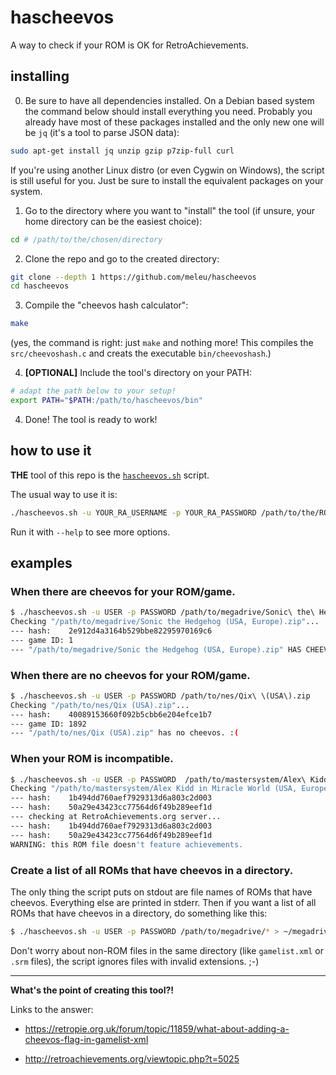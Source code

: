 # hascheevos
A way to check if your ROM is OK for RetroAchievements.

## installing

0. Be sure to have all dependencies installed. On a Debian based system the command below should install everything you need. Probably you already have most of these packages installed and the only new one will be `jq` (it's a tool to parse JSON data):
```bash
sudo apt-get install jq unzip gzip p7zip-full curl
```

If you're using another Linux distro (or even Cygwin on Windows), the script is still useful for you. Just be sure to install the equivalent packages on your system.


1. Go to the directory where you want to "install" the tool (if unsure, your home directory can be the easiest choice):
```bash
cd # /path/to/the/chosen/directory
```

2. Clone the repo and go to the created directory:
```bash
git clone --depth 1 https://github.com/meleu/hascheevos
cd hascheevos
```

3. Compile the "cheevos hash calculator":
```bash
make
```
(yes, the command is right: just `make` and nothing more! This compiles the `src/cheevoshash.c` and creats the executable `bin/cheevoshash`.)

4. **[OPTIONAL]** Include the tool's directory on your PATH:
```bash
# adapt the path below to your setup!
export PATH="$PATH:/path/to/hascheevos/bin"
```

4. Done! The tool is ready to work!


## how to use it

**THE** tool of this repo is the [`hascheevos.sh`](https://github.com/meleu/hascheevos/blob/master/bin/hascheevos.sh) script.

The usual way to use it is:
```bash
./hascheevos.sh -u YOUR_RA_USERNAME -p YOUR_RA_PASSWORD /path/to/the/ROM/file
```

Run it with `--help` to see more options.

## examples

### When there are cheevos for your ROM/game.

```bash
$ ./hascheevos.sh -u USER -p PASSWORD /path/to/megadrive/Sonic\ the\ Hedgehog\ \(USA\,\ Europe\).zip 
Checking "/path/to/megadrive/Sonic the Hedgehog (USA, Europe).zip"...
--- hash:    2e912d4a3164b529bbe82295970169c6
--- game ID: 1
--- "/path/to/megadrive/Sonic the Hedgehog (USA, Europe).zip" HAS CHEEVOS!
```

### When there are no cheevos for your ROM/game.

```bash
$ ./hascheevos.sh -u USER -p PASSWORD /path/to/nes/Qix\ \(USA\).zip 
Checking "/path/to/nes/Qix (USA).zip"...
--- hash:    40089153660f092b5cbb6e204efce1b7
--- game ID: 1892
--- "/path/to/nes/Qix (USA).zip" has no cheevos. :(
```

### When your ROM is incompatible.

```bash
$ ./hascheevos.sh -u USER -p PASSWORD  /path/to/mastersystem/Alex\ Kidd\ in\ Miracle\ World\ \(USA\,\ Europe\).zip 
Checking "/path/to/mastersystem/Alex Kidd in Miracle World (USA, Europe).zip"...
--- hash:    1b494dd760aef7929313d6a803c2d003
--- hash:    50a29e43423cc77564d6f49b289eef1d
--- checking at RetroAchievements.org server...
--- hash:    1b494dd760aef7929313d6a803c2d003
--- hash:    50a29e43423cc77564d6f49b289eef1d
WARNING: this ROM file doesn't feature achievements.
```

### Create a list of all ROMs that have cheevos in a directory.

The only thing the script puts on stdout are file names of ROMs that have cheevos. Everything else are printed in stderr. Then if you want a list of all ROMs that have cheevos in a directory, do something like this:

```bash
$ ./hascheevos.sh -u USER -p PASSWORD /path/to/megadrive/* > ~/megadrive-roms-with-cheevos.txt
```

Don't worry about non-ROM files in the same directory (like `gamelist.xml` or `.srm` files), the script ignores files with invalid extensions. ;-)


---

**What's the point of creating this tool?!**

Links to the answer:

- https://retropie.org.uk/forum/topic/11859/what-about-adding-a-cheevos-flag-in-gamelist-xml

- http://retroachievements.org/viewtopic.php?t=5025

